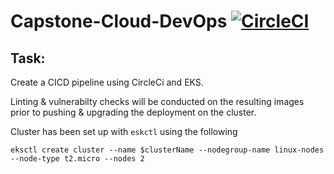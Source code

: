 # Capstone-Cloud-DevOps [![CircleCI](https://circleci.com/gh/BeardyC/Capstone-Cloud-DevOps.svg?style=svg)](https://circleci.com/gh/BeardyC/Capstone-Cloud-DevOps)

## Task:
Create a CICD pipeline using CircleCi and EKS. 

Linting & vulnerabilty checks will be conducted on the resulting images prior to pushing & upgrading the deployment on the cluster.


Cluster has been set up with ```eskctl``` using the following

```
eksctl create cluster --name $clusterName --nodegroup-name linux-nodes --node-type t2.micro --nodes 2
```
